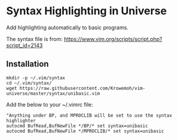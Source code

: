 # Syntax Highlighting in Universe

Add highlighting automatically to basic programs.

The syntax file is from: https://www.vim.org/scripts/script.php?script_id=2143

## Installation
    
    mkdir -p ~/.vim/syntax
    cd ~/.vim/syntax/
    wget https://raw.githubusercontent.com/Krowemoh/vim-universe/master/syntax/unibasic.vim

Add the below to your ~/.vimrc file:
    
    "Anything under BP, and MPROCLIB will be set to use the syntax highlighter
    autocmd BufRead,BufNewFile */BP/* set syntax=unibasic
    autocmd BufRead,BufNewFile */MPROCLIB/* set syntax=unibasic

